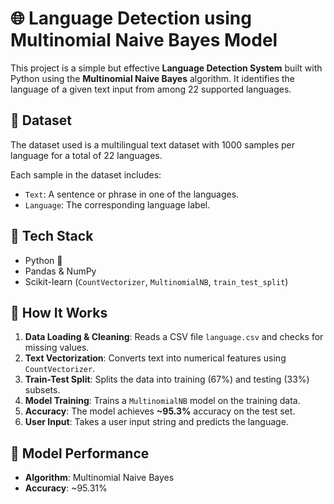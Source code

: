 # 🌐 Language Detection using Multinomial Naive Bayes Model

This project is a simple but effective **Language Detection System** built with Python using the **Multinomial Naive Bayes** algorithm. It identifies the language of a given text input from among 22 supported languages.

## 📂 Dataset

The dataset used is a multilingual text dataset with 1000 samples per language for a total of 22 languages.

Each sample in the dataset includes:
- `Text`: A sentence or phrase in one of the languages.
- `Language`: The corresponding language label.



## 🧪 Tech Stack

- Python 🐍
- Pandas & NumPy
- Scikit-learn (`CountVectorizer`, `MultinomialNB`, `train_test_split`)



## 🚀 How It Works

1. **Data Loading & Cleaning**: Reads a CSV file `language.csv` and checks for missing values.
2. **Text Vectorization**: Converts text into numerical features using `CountVectorizer`.
3. **Train-Test Split**: Splits the data into training (67%) and testing (33%) subsets.
4. **Model Training**: Trains a `MultinomialNB` model on the training data.
5. **Accuracy**: The model achieves **~95.3%** accuracy on the test set.
6. **User Input**: Takes a user input string and predicts the language.



## 🧠 Model Performance

- **Algorithm**: Multinomial Naive Bayes
- **Accuracy**: ~95.31%



